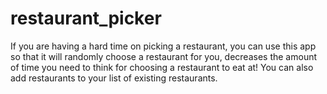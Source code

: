# restaurant_picker

If you are having a hard time on picking a restaurant, you can use this app so that it will randomly choose a restaurant for you, decreases the amount of time you need to think for choosing a restaurant to eat at! You can also add restaurants to your list of existing restaurants. 

